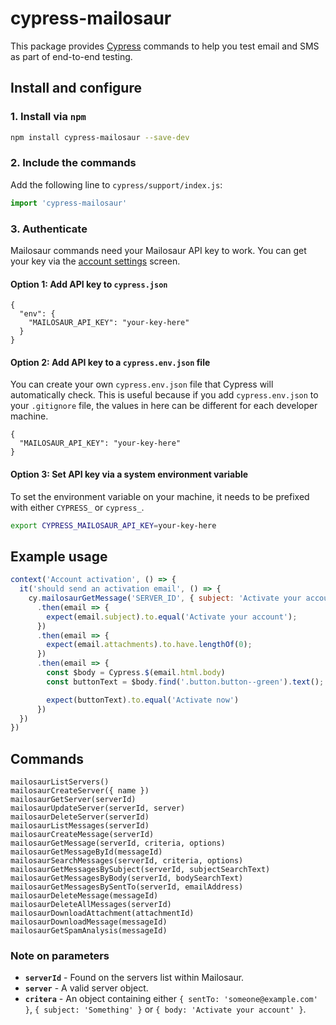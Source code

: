 # cypress-mailosaur

This package provides [Cypress](https://cypress.io) commands to help you test email and SMS as part of end-to-end testing.

## Install and configure

### 1. Install via `npm`

```sh
npm install cypress-mailosaur --save-dev
```

### 2. Include the commands

Add the following line to `cypress/support/index.js`:

```js
import 'cypress-mailosaur'
```

### 3. Authenticate

Mailosaur commands need your Mailosaur API key to work. You can get your key via the [account settings](https://mailosaur.com/app/account/api-access) screen.

#### Option 1: Add API key to `cypress.json` 

```
{  
  "env": {
    "MAILOSAUR_API_KEY": "your-key-here"
  }
}
```

#### Option 2: Add API key to a `cypress.env.json` file

You can create your own `cypress.env.json` file that Cypress will automatically check. This is useful because if you add `cypress.env.json` to your `.gitignore` file, the values in here can be different for each developer machine.

```
{  
  "MAILOSAUR_API_KEY": "your-key-here"
}
```

#### Option 3: Set API key via a system environment variable

To set the environment variable on your machine, it needs to be prefixed with either `CYPRESS_` or `cypress_`.

```sh
export CYPRESS_MAILOSAUR_API_KEY=your-key-here
```

## Example usage

```js
context('Account activation', () => {
  it('should send an activation email', () => {
    cy.mailosaurGetMessage('SERVER_ID', { subject: 'Activate your account' })
      .then(email => {
        expect(email.subject).to.equal('Activate your account');
      })
      .then(email => {
        expect(email.attachments).to.have.lengthOf(0);
      })
      .then(email => {
        const $body = Cypress.$(email.html.body)
        const buttonText = $body.find('.button.button--green').text();

        expect(buttonText).to.equal('Activate now')
      })
  })
})
```

## Commands

```
mailosaurListServers()
mailosaurCreateServer({ name })
mailosaurGetServer(serverId)
mailosaurUpdateServer(serverId, server)
mailosaurDeleteServer(serverId)
mailosaurListMessages(serverId)
mailosaurCreateMessage(serverId)
mailosaurGetMessage(serverId, criteria, options)
mailosaurGetMessageById(messageId)
mailosaurSearchMessages(serverId, criteria, options)
mailosaurGetMessagesBySubject(serverId, subjectSearchText)
mailosaurGetMessagesByBody(serverId, bodySearchText)
mailosaurGetMessagesBySentTo(serverId, emailAddress)
mailosaurDeleteMessage(messageId)
mailosaurDeleteAllMessages(serverId)
mailosaurDownloadAttachment(attachmentId)
mailosaurDownloadMessage(messageId)
mailosaurGetSpamAnalysis(messageId)
```

### Note on parameters

- **`serverId`** - Found on the servers list within Mailosaur.
- **`server`** - A valid server object.
- **`critera`** - An object containing either `{ sentTo: 'someone@example.com' }`, `{ subject: 'Something' }` or `{ body: 'Activate your account' }`.
